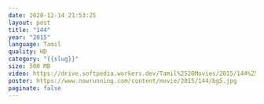 ```yaml
---
date: 2020-12-14 21:53:25
layout: post
title: "144"
year: "2015"
language: Tamil
quality: HD
category: "{{slug}}"
size: 500 MB
video: https://drive.softpedia.workers.dev/Tamil%2520Movies/2015/144%2520(2015)?rootId=0AHf2pL07ONScUk9PVA
poster: https://www.nowrunning.com/content/movie/2015/144/bg5.jpg
paginate: false
---
```


